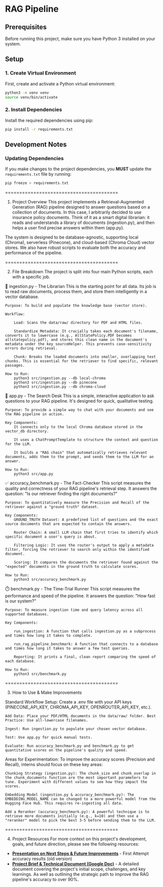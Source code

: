 # RAG Pipeline

## Prerequisites

Before running this project, make sure you have Python 3 installed on your system.

## Setup

### 1. Create Virtual Environment

First, create and activate a Python virtual environment:

```bash
python3 -m venv venv
source venv/bin/activate
```
### 2. Install Dependencies

Install the required dependencies using pip:

```bash
pip install -r requirements.txt
```
## Development Notes

### Updating Dependencies

If you make changes to the project dependencies, you **MUST** update the `requirements.txt` file by running:

```bash
pip freeze > requirements.txt
```
========================================

1. Project Overview
This project implements a Retrieval-Augmented Generation (RAG) pipeline designed to answer questions based on a collection of documents. In this case, I arbitrarily decided to use insurance policy documents. Think of it as a smart digital librarian: it reads and understands a library of documents (ingestion.py), and then helps a user find precise answers within them (app.py).

The system is designed to be database-agnostic, supporting local (Chroma), serverless (Pinecone), and cloud-based (Chroma Cloud) vector stores. We also have robust scripts to evaluate both the accuracy and performance of the pipeline.

========================================

2. File Breakdown
The project is split into four main Python scripts, each with a specific job.

📜 ingestion.py - The Librarian
    This is the starting point for all data. Its job is to read raw documents, process them, and store them intelligently in a vector database.

    Purpose: To build and populate the knowledge base (vector store).

    Workflow:

        Load: Scans the data/raw/ directory for PDF and HTML files.

        Standardize Metadata: It crucially takes each document's filename, converts it to lowercase (e.g., AllStatePolicy.PDF becomes allstatepolicy.pdf), and stores this clean name in the document's metadata under the key sourceHelper. This prevents case-sensitivity errors during retrieval.

        Chunk: Breaks the loaded documents into smaller, overlapping text chunks. This is essential for the retriever to find specific, relevant passages.

    How to Run:
        python3 src/ingestion.py --db local-chroma
        python3 src/ingestion.py --db pinecone
        python3 src/ingestion.py --db chroma-cloud

💬 app.py - The Search Desk
    This is a simple, interactive application to ask questions to your RAG pipeline. It's designed for quick, qualitative testing.

    Purpose: To provide a simple way to chat with your documents and see the RAG pipeline in action.

    Key Components:
        It connects only to the local Chroma database stored in the vector_db directory.

        It uses a ChatPromptTemplate to structure the context and question for the LLM.

        It builds a "RAG chain" that automatically retrieves relevant documents, adds them to the prompt, and sends them to the LLM for an answer.
    
    How to Run:
        python3 src/app.py

✅ accuracy_benchmark.py - The Fact-Checker
    This script measures the quality and correctness of your RAG pipeline's retrieval step. It answers the question: "Is our retriever finding the right documents?"

    Purpose: To quantitatively measure the Precision and Recall of the retriever against a "ground truth" dataset.

    Key Components:
        GROUND_TRUTH Dataset: A predefined list of questions and the exact source documents that are expected to contain the answers.

        Router Chain: A small LLM chain that first tries to identify which specific document a user's query is about.

        Filtering Logic: It uses the router's output to apply a metadata filter, forcing the retriever to search only within the identified document.

        Scoring: It compares the documents the retriever found against the "expected" documents in the ground truth to calculate scores.
    
    How to Run:
        python3 src/accuracy_benchmark.py

⏱️ benchmark.py - The Time-Trial Runner
    This script measures the performance and speed of the pipeline. It answers the question: "How fast is our system?"

    Purpose: To measure ingestion time and query latency across all supported databases.

    Key Components:

        run_ingestion: A function that calls ingestion.py as a subprocess and times how long it takes to complete.

        run_rag_pipeline_benchmark: A function that connects to a database and times how long it takes to answer a few test queries.

        Reporting: It prints a final, clean report comparing the speed of each database.
    
    How to Run:
        python3 src/benchmark.py

========================================

3. How to Use & Make Improvements

Standard Workflow
    Setup: Create a .env file with your API keys (PINECONE_API_KEY, CHROMA_API_KEY, OPENROUTER_API_KEY, etc.).

    Add Data: Place your PDF/HTML documents in the data/raw/ folder. Best Practice: Use all-lowercase filenames.

    Ingest: Run ingestion.py to populate your chosen vector database.

    Test: Use app.py for quick manual tests.

    Evaluate: Run accuracy_benchmark.py and benchmark.py to get quantitative scores on the pipeline's quality and speed.

Areas for Experimentation: To improve the accuracy scores (Precision and Recall), interns should focus on these key areas:

    Chunking Strategy (ingestion.py): The chunk_size and chunk_overlap in the chunk_documents function are the most important parameters to tune. Experiment with different values to see how they impact the scores.

    Embedding Model (ingestion.py & accuracy_benchmark.py): The EMBEDDING_MODEL_NAME can be changed to a more powerful model from the Hugging Face Hub. This requires re-ingesting all data.

    Add a Reranker (accuracy_benchmark.py): A powerful technique is to retrieve more documents initially (e.g., k=10) and then use a "reranker" model to pick the best 3-5 before sending them to the LLM.

========================================

4. Project Resources
For more context on this project's development, goals, and future direction, please see the following resources:

* **[Presentation on Next Steps & Future Improvements]([https://www.your-presentation-link-here.com](https://sebastiang00.github.io/rag-presentation/))** - First Attempt accuracy results (old version)
* **[Project Brief & Technical Document (Google Doc)]([https://docs.google.com/document/d/your-doc-id-here/edit](https://docs.google.com/document/d/1JYfVTEHsrkdxZ9z_a2A9AuOFbfPWZ4turDQvX0wsJD0/edit?usp=sharing))** - A detailed document covering the project's initial scope, challenges, and key learnings. As well as outlining the strategic path to improve the RAG pipeline's accuracy to over 90%.
